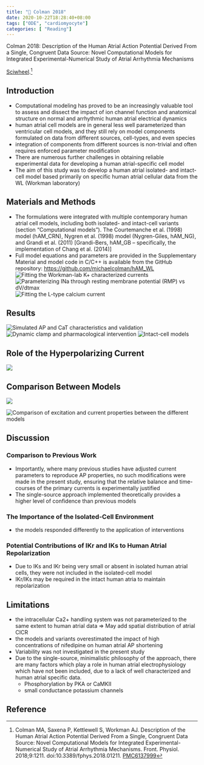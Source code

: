 ```yaml
---
title: "📝 Colman 2018"
date: 2020-10-22T18:28:40+08:00
tags: ["ODE", "cardiomyocyte"]
categories: [ "Reading"]
---
```


Colman 2018: Description of the Human Atrial Action Potential Derived From a Single, Congruent Data Source: Novel Computational Models for Integrated Experimental-Numerical Study of Atrial Arrhythmia Mechanisms

[Sciwheel](https://sciwheel.com/work/#/items/5918523).[^Colman2018]

<!--more-->

## Introduction
* Computational modeling has proved to be an increasingly valuable tool to assess and dissect the impact of ion channel function and anatomical structure on normal and arrhythmic human atrial electrical dynamics
* human atrial cell models are in general less well parameterized than ventricular cell models, and they still rely on model components formulated on data from different sources, cell-types, and even species
* integration of components from different sources is non-trivial and often requires enforced parameter modification
* There are numerous further challenges in obtaining reliable experimental data for developing a human atrial-specific cell model
* The aim of this study was to develop a human atrial isolated- and intact-cell model based primarily on specific human atrial cellular data from the WL (Workman laboratory)

## Materials and Methods
* The formulations were integrated with multiple contemporary human atrial cell models, including both isolated- and intact-cell variants (section “Computational models”). The Courtemanche et al. (1998) model (hAM_CRN), Nygren et al. (1998) model (Nygren-Giles, hAM_NG), and Grandi et al. (2011) [Grandi-Bers, hAM_GB – specifically, the implementation of Chang et al. (2014)]
* Full model equations and parameters are provided in the Supplementary Material and model code in C/C++ is available from the GitHub repository: https://github.com/michaelcolman/hAM_WL
![](https://www.frontiersin.org/files/Articles/392927/fphys-09-01211-HTML-r1/image_m/fphys-09-01211-g001.jpg "Fitting the Workman-lab K+ characterized currents")
![](https://www.frontiersin.org/files/Articles/392927/fphys-09-01211-HTML-r1/image_m/fphys-09-01211-g002.jpg "Parameterizing INa through resting membrane potential (RMP) vs dV/dtmax")
![](https://www.frontiersin.org/files/Articles/392927/fphys-09-01211-HTML-r1/image_m/fphys-09-01211-g003.jpg "Fitting the L-type calcium current")

## Results
![](https://www.frontiersin.org/files/Articles/392927/fphys-09-01211-HTML-r1/image_m/fphys-09-01211-g004.jpg "Simulated AP and CaT characteristics and validation")
![](https://www.frontiersin.org/files/Articles/392927/fphys-09-01211-HTML-r1/image_m/fphys-09-01211-g005.jpg "Dynamic clamp and pharmacological intervention")
![](https://www.frontiersin.org/files/Articles/392927/fphys-09-01211-HTML-r1/image_m/fphys-09-01211-g006.jpg "Intact-cell models")

## Role of the Hyperpolarizing Current
![](https://www.frontiersin.org/files/Articles/392927/fphys-09-01211-HTML-r1/image_m/fphys-09-01211-g007.jpg)

## Comparison Between Models
![](https://www.frontiersin.org/files/Articles/392927/fphys-09-01211-HTML-r1/image_m/fphys-09-01211-g008.jpg)

![](https://www.frontiersin.org/files/Articles/392927/fphys-09-01211-HTML-r1/image_m/fphys-09-01211-g009.jpg "Comparison of excitation and current properties between the different models")

## Discussion
### Comparison to Previous Work
* Importantly, where many previous studies have adjusted current parameters to reproduce AP properties, no such modifications were made in the present study, ensuring that the relative balance and time-courses of the primary currents is experimentally justified
* The single-source approach implemented theoretically provides a higher level of confidence than previous models
### The Importance of the Isolated-Cell Environment
* the models responded differently to the application of interventions
### Potential Contributions of IKr and IKs to Human Atrial Repolarization
* Due to IKs and IKr being very small or absent in isolated human atrial cells, they were not included in the isolated-cell model
* IKr/IKs may be required in the intact human atria to maintain repolarization
## Limitations
* the intracellular Ca2+ handling system was not parameterized to the same extent to human atrial data => May add spatial distribution of atrial CICR
* the models and variants overestimated the impact of high concentrations of nifedipine on human atrial AP shortening
* Variability was not investigated in the present study
* Due to the single-source, minimalistic philosophy of the approach, there are many factors which play a role in human atrial electrophysiology which have not been included, due to a lack of well characterized and human atrial specific data.
    * Phosphorylation by PKA or CaMKII
    * small conductance potassium channels

## Reference
[^Colman2018]: Colman MA, Saxena P, Kettlewell S, Workman AJ. Description of the Human Atrial Action Potential Derived From a Single, Congruent Data Source: Novel Computational Models for Integrated Experimental-Numerical Study of Atrial Arrhythmia Mechanisms. Front. Physiol. 2018;9:1211. doi:10.3389/fphys.2018.01211. [PMC6137999](http://www.ncbi.nlm.nih.gov/pmc/articles/PMC6137999)
